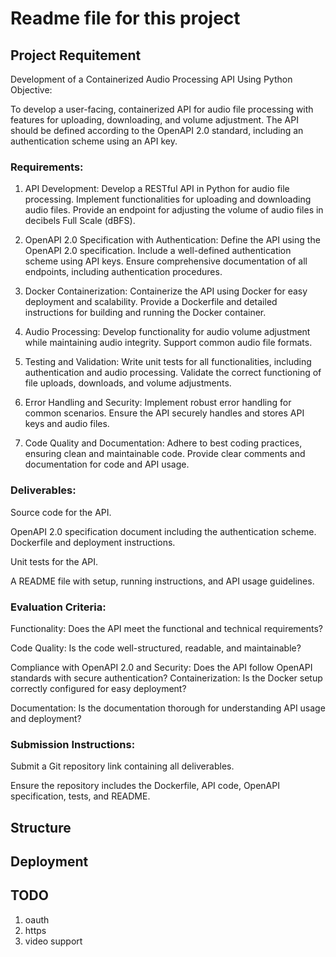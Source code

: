 # Readme file for this project

## Project Requitement
Development of a Containerized Audio Processing API Using Python Objective:

To develop a user-facing, containerized API for audio file processing with features for uploading, downloading, and volume adjustment. 
The API should be defined according to the OpenAPI 2.0 standard, including an authentication scheme using an API key.

### Requirements:

1. API Development:
Develop a RESTful API in Python for audio file processing.
Implement functionalities for uploading and downloading audio files.
Provide an endpoint for adjusting the volume of audio files in decibels Full Scale (dBFS).

2. OpenAPI 2.0 Specification with Authentication:
Define the API using the OpenAPI 2.0 specification.
Include a well-defined authentication scheme using API keys.
Ensure comprehensive documentation of all endpoints, including authentication procedures.

3. Docker Containerization:
Containerize the API using Docker for easy deployment and scalability.
Provide a Dockerfile and detailed instructions for building and running the Docker container.

4. Audio Processing:
Develop functionality for audio volume adjustment while maintaining audio integrity. Support common audio file formats.

5. Testing and Validation:
Write unit tests for all functionalities, including authentication and audio processing. 
Validate the correct functioning of file uploads, downloads, and volume adjustments.

6. Error Handling and Security:
Implement robust error handling for common scenarios.
Ensure the API securely handles and stores API keys and audio files. 

7. Code Quality and Documentation:
Adhere to best coding practices, ensuring clean and maintainable code. Provide clear comments and documentation for code and API usage.

### Deliverables:

Source code for the API.

OpenAPI 2.0 specification document including the authentication scheme. Dockerfile and deployment instructions.

Unit tests for the API.

A README file with setup, running instructions, and API usage guidelines.

### Evaluation Criteria:

Functionality: Does the API meet the functional and technical requirements?

Code Quality: Is the code well-structured, readable, and maintainable?

Compliance with OpenAPI 2.0 and Security: Does the API follow OpenAPI standards with secure authentication? Containerization: Is the Docker setup correctly configured for easy deployment?

Documentation: Is the documentation thorough for understanding API usage and deployment?

### Submission Instructions:

Submit a Git repository link containing all deliverables.

Ensure the repository includes the Dockerfile, API code, OpenAPI specification, tests, and README.


## Structure

## Deployment

## TODO

1. oauth
2. https
3. video support
